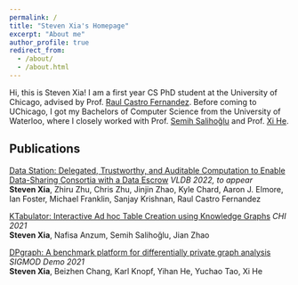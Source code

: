 ```yaml
---
permalink: /
title: "Steven Xia's Homepage"
excerpt: "About me"
author_profile: true
redirect_from: 
  - /about/
  - /about.html
---
```


Hi, this is Steven Xia! I am a first year CS PhD student at the University of Chicago,
advised by Prof. [Raul Castro Fernandez](https://raulcastrofernandez.com/). Before coming to
UChicago, I got my Bachelors of Computer Science from the University of Waterloo, 
where I closely worked with Prof. [Semih Salihoğlu](https://cs.uwaterloo.ca/~ssalihog/) and 
Prof. [Xi He](https://cs.uwaterloo.ca/~xihe/).


Publications
------
[Data Station: Delegated, Trustworthy, and Auditable Computation to Enable Data-Sharing Consortia with a Data Escrow](https://stevenxia.netlify.app/) *VLDB 2022, to appear*  
**Steven Xia**, Zhiru Zhu, Chris Zhu, Jinjin Zhao, Kyle Chard, Aaron J. Elmore, Ian Foster, Michael
Franklin, Sanjay Krishnan, Raul Castro Fernandez

[KTabulator: Interactive Ad hoc Table Creation using Knowledge Graphs](https://dl.acm.org/doi/abs/10.1145/3411764.3445227) *CHI 2021*  
**Steven Xia**, Nafisa Anzum, Semih Salihoğlu, Jian Zhao

[DPgraph: A benchmark platform for differentially private graph analysis](https://dl.acm.org/doi/abs/10.1145/3448016.3452756) *SIGMOD Demo 2021*  
**Steven Xia**, Beizhen Chang, Karl Knopf, Yihan He, Yuchao Tao, Xi He

